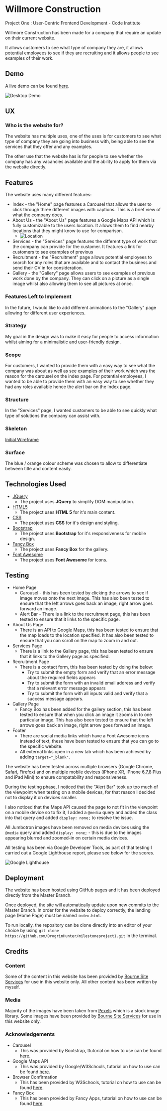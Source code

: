 # Willmore Construction

Project One : User-Centric Frontend Development - Code Institute

Willmore Construction has been made for a company that require an update on their current website. 

It allows customers to see what type of company they are, it allows potential employees to see if they are recruiting and it allows people to see examples of their work.

## Demo
A live demo can be found [here](https://drogrinhunter.github.io/milestoneproject1/index.html).

![Desktop Demo](assets/images/readme-images/screen-gif.gif "Desktop Demo")

## UX
### Who is the website for? 
The website has multiple uses, one of the uses is for customers to see what type of company they are going into business with, being able to see the services that they offer and any examples.

The other use that the website has is for people to see whether the company has any vacancies available and the ability to apply for them via the website directly. 

## Features

The website uses many different features: 
* Index - the "Home" page features a Carousel that allows the user to click through three different images with captions. This is a brief view of what the company does.
* About Us - the "About Us" page features a Google Maps API which is fully customizable to the users location. It allows them to find nearby locations that they might know to use for comparison.
    *  ![Location](assets/images/readme-images/location.PNG "Location")
* Services - the "Services" page features the different type of work that the company can provide for the customer. It features a link for customers to see examples of previous
* Recruitment - the "Recruitment" page allows potential employees to search for any roles that are available and to contact the business and send their CV in for consideration.
* Gallery - the "Gallery" page allows users to see examples of previous work done by the company. They can click on a picture as a single image whilst also allowing them to see all pictures at once.

### Features Left to Implement
In the future, I would like to add different animations to the "Gallery" page allowing for different user experiences. 

### Strategy
My goal in the design was to make it easy for people to access information whilst aiming for a minimalistic and user-friendly design.

### Scope
For customers, I wanted to provide them with a easy way to see what the company was about as well as see examples of their work which was the reason for the carousel on the index page.
For potential employees, I wanted to be able to provide them with an easy way to see whether they had any roles available hence the alert bar on the Index page.

### Structure 
In the "Services" page, I wanted customers to be able to see quickly what type of solutions the company can assist with.

### Skeleton
[Initial Wireframe](assets/images/readme-images/initial-mockup.pdf "Initial Mockup")

### Surface
The blue / orange colour scheme was chosen to allow to differentiate between title and content easily. 

## Technologies Used

- [JQuery](https://jquery.com)
    - The project uses **JQuery** to simplify DOM manipulation.
- [HTML5](https://developer.mozilla.org/en-US/docs/Web/HTML)
    - The project uses **HTML 5** for it's main content.
- [CSS](https://developer.mozilla.org/en-US/docs/Web/CSS/Reference)
    - The project uses **CSS** for it's design and styling.
- [Bootstrap](https://getbootstrap.com/)
    - The project uses **Bootstrap** for it's responsiveness for mobile design. 
- [Fancy Box](https://fancyapps.com/fancybox/3/)
    - The project uses **Fancy Box** for the gallery.
- [Font Awesome](https://fontawesome.com/)
    - The project uses **Font Awesome** for icons.

## Testing
- Home Page 
    - Carousel - this has been tested by clicking the arrows to see if image moves onto the next image. This has also been tested to ensure that the left arrows goes back an image, right arrow goes forward an image.
    - Alert Bar - There is a link to the recruitment page, this has been tested to ensure that it links to the specific page.
- About Us Page 
    - There is an API to Google Maps, this has been tested to ensure that the map loads to the location specified. It has also been tested to ensure that you can scroll on the map to zoom in and out.
- Services Page
    - There is a link to the Gallery page, this has been tested to ensure that it links to the Gallery page as specified.
- Recruitment Page 
    - There is a contact form, this has been tested by doing the below:
        - Try to submit the empty form and verify that an error message about the required fields appears
        - Try to submit the form with an invalid email address and verify that a relevant error message appears
        - Try to submit the form with all inputs valid and verify that a success message appears.
- Gallery Page
    - Fancy Box has been added for the gallery section, this has been tested to ensure that when you click an image it zooms in to one particular image. This has also been tested to ensure that the left arrows goes back an image, right arrow goes forward an image.
- Footer
    - There are social media links which have a Font Awesome icons instead of text, these have been tested to ensure that you can go to the specific website.
    - All external links open in a new tab which has been achieved by adding `target="_blank"`.

The website has been tested across multiple browsers (Google Chrome, Safari, Firefox) and on multiple mobile devices (iPhone XR, iPhone 6,7,8 Plus and iPad Mini) to ensure compatability and responsiveness.

During the testing phase, I noticed that the "Alert Bar" took up too much of the viewpoint when testing on a mobile devices, for that reason I decided not to display it on devices smaller.

I also noticed that the Maps API caused the page to not fit in the viewpoint on a mobile device so to fix it, I added a `@media` query and added the class into that query and added `display: none;` to resolve the issue.

All Jumbotron images have been removed on media devices using the `@media` query and added `display: none;` - this is due to the images appearing blurred and zoomed-in on certain media devices.


All testing has been via Google Developer Tools, as part of that testing I carried out a Google Lighthouse report, please see below for the scores.

![Google Lighthouse](assets/images/readme-images/google-lighthouse.PNG "Google Lighthouse")

## Deployment
The website has been hosted using GitHub pages and it has been deployed directly from the Master Branch.

Once deployed, the site will automatically update upon new commits to the Master Branch. In order for the website to deploy correctly, the landing page (Home Page) must be named `index.html`.

To run locally, the repository can be clone directly into an editor of your choice by using `git clone https://github.com/DrogrinHunter/milestoneproject1.git` in the terminal.

## Credits

### Content
Some of the content in this website has been provided by [Bourne Site Services](http://www.bournesiteservices.co.uk/) for use in this website only.
All other content has been written by myself.

### Media
Majority of the images have been taken from [Pexels](https://www.pexels.com/) which is a stock image library.
Some images have been provided by [Bourne Site Services](http://www.bournesiteservices.co.uk/) for use in this website only.

### Acknowledgements

- Carousel
    - This was provided by Bootstrap, ttutorial on how to use can be found [here](https://getbootstrap.com/docs/4.5/components/carousel/).
- Google Maps API
    - This was provided by Google/W3Schools, tutorial on how to use can be found [here](https://www.w3schools.com/graphics/google_maps_intro.asp).
- Browser Confirmation
    - This has been provided by W3Schools, tutorial on how to use can be found [here](https://www.w3schools.com/jsref/met_win_confirm.asp).
- Fancy Box
    - This has been provided by Fancy Apps, tutorial on how to use can be found [here](https://fancyapps.com/fancybox/3/).